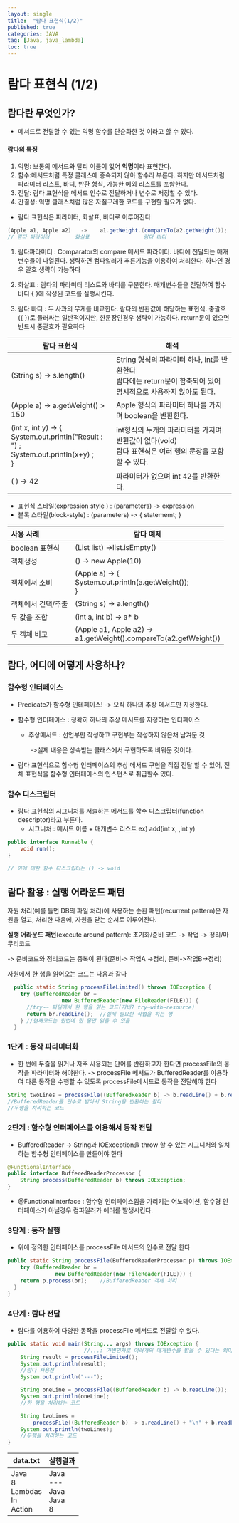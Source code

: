 ```yaml
---
layout: single
title:  "람다 표현식(1/2)"
published: true
categories: JAVA
tag: [Java, java_lambda]
toc: true
---
```


# 람다 표현식 (1/2)

## 람다란 무엇인가?

- 메서드로 전달할 수 있는 익명 함수를 단순화한 것 이라고 할 수 있다.



#### 람다의 특징

1. 익명: 보통의 메서드와 달리 이름이 없어 **익명**이라 표현한다.
2. 함수:메서드처럼 특정 클래스에 종속되지 않아 함수라 부른다. 하지만 메서드처럼 파라미터 리스트, 바디, 반환 형식, 가능한 예외 리스트를 포함한다.
3. 전달: 람다 표현식을 메서드 인수로 전달하거나 변수로 저장할 수 있다.
4. 간결성: 익명 클래스처럼 많은 자질구레한 코드를 구현할 필요가 없다.



* 람다 표현식은 파라미터, 화살표, 바디로 이루어진다

```java
(Apple a1, Apple a2)   ->    a1.getWeight.(compareTo(a2.getWeight());
// 람다 파라미터        화살표                 람다 바디
```

1. 람다파라미터 : Comparator의 compare 메서드 파라미터. 바디에 전달되는 매개변수들이 나열된다. 생략하면 컴파일러가 추론기능을 이용하여 처리한다. 하나인 경우 괄호 생략이 가능하다

2. 화살표 : 람다의 파라미터 리스트와 바디를 구분한다. 매개변수들을 전달하여 함수 바디 { }에 작성된 코드를 실행시킨다.

3. 람다 바디 : 두 사과의 무게를 비교한다. 람다의 반환값에 해당하는 표현식. 중괄호 ({ })로 둘러싸는 일반적이지만, 한문장인경우 생략이 가능하다. return문이 있으면 반드시 중괄호가 필요하다

| 람다 표현식                                                  | 해석                                                         |
| ------------------------------------------------------------ | ------------------------------------------------------------ |
| (String s) -> s.length()                                     | String 형식의 파라미터 하나, int를 반환한다<br />람다에는 return문이 함축되어 있어 명시적으로 사용하지  않아도 된다. |
| (Apple a) -> a.getWeight() > 150                             | Apple 형식의 파라미터 하나를 가지며 boolean을 반환한다.      |
| (int x, int y) ->  {<br />              System.out.println("Result : ") ;<br />              System.out.println(x+y) ;   <br />} | int형식의 두개의 파라미터를 가지며 반환값이 없다(void)<br />람다 표현식은 여러 행의 문장을 포함할 수 있다. |
| ( )  -> 42                                                   | 파라미터가 없으며 int 42를 반환한다.                         |

- 표현식 스타일(expression style ) : (parameters) -> expression  
- 블록 스타일(block-style) : (parameters) -> { statememt; }  



| 사용 사례          | 람다 예제                                                    |
| :----------------- | ------------------------------------------------------------ |
| boolean 표현식     | (List<String> list) ->list.isEmpty()                         |
| 객체생성           | () -> new Apple(10)                                          |
| 객체에서 소비      | (Apple a) -> {<br />       System.out.println(a.getWeight());<br />} |
| 객체에서 건택/추출 | (String s) -> a.length()                                     |
| 두 값을 조합       | (int a, int b) -> a* b                                       |
| 두 객체 비교       | (Apple a1, Apple a2) -><br />       a1.getWeight().compareTo(a2.getWeight()) |

## 람다, 어디에 어떻게 사용하나?

### 함수형 인터페이스

- Predicate<T>가 함수형 인테페이스! -> 오직 하나의 추상 메서드만 지정한다.

- 함수형 인터페이스 : 정확히 하나의 추상 메서드를 지정하는 인터페이스

  - 추상메서드 : 선언부만 작성하고 구현부는 작성하지 않은채 남겨둔 것

    ​						->실제 내용은 상속받는 클래스에서 구현하도록 비워둔 것이다.

- 람다 표현식으로 함수형 인터페이스의 추상 메서드 구현을 직접 전달 할 수 있어, 전체 표현식을 함수형 인터페이스의 인스턴스로 취급할수 있다.

### 함수 디스크립터

- 람다 표현식의 시그니처를 서술하는 메서드를 함수 디스크립터(function descriptor)라고 부른다.
  - 시그니처 : 메서드 이름 + 매개변수 리스트 ex) add(int x, ,int y)

```java
public interface Runnable {
	void run();
}

// 이에 대한 함수 디스크립터는 () -> void
```

## 람다 활용 : 실행 어라운드 패턴

 자원 처리(예를 들면 DB의 파일 처리)에 사용하는 순환 패턴(recurrent pattern)은 자원을 열고, 처리한 다음에, 자원을 닫는 순서로 이루어진다.

**실행 어라운드 패턴**(execute around pattern): 초기화/준비 코드 -> 작업 -> 정리/마무리코드

-> 준비코드와 정리코드는 중복이 된다(준비-> 작업A ->정리, 준비->작업B->정리)

자원에서 한 행을 읽어오는 코드는 다음과 같다

```java
  public static String processFileLimited() throws IOException {
    try (BufferedReader br =
                 new BufferedReader(new FileReader(FILE))) {
      //try~~ 파일에서 한 행을 읽는 코드(자바7 try~with~resource)
      return br.readLine();  //실제 필요한 작업을 하는 행
    } //현재코드는 한번에 한 줄만 읽을 수 있음
  }
```



### 1단계 : 동작 파라미터화

* 한 번에 두줄을 읽거나 자주 사용되는 단어를 반환하고자 한다면 processFile의 동작을 파라미터화 해야한다. -> processFile 메서드가 BufferedReader를 이용하여 다른 동작을 수행할 수 있도록 processFile메서드로 동작을 전달해야 한다

```java
String twoLines = processFile((BufferedReader b) -> b.readLine() + b.readLine());
//BufferedReader를 인수로 받아서 String을 반환하는 람다
//두행을 처리하는 코드
```



### 2단계 : 함수형 인터페이스를 이용해서 동작 전달

* BufferedReader -> String과 IOException을 throw 할 수 있는 시그니처와 일치하는 함수형 인터페이스를 만들어야 한다

```java
@FunctionalInterface
public interface BufferedReaderProcessor {
    String process(BufferedReader b) throws IOException;
}
```

* @FunctionalInterface : 함수형 인터페이스임을 가리키는 어노테이션, 함수형 인터페이스가 아닐경우 컴파일러가 에러를 발생시킨다.

### 3단계 : 동작 실행

* 위에 정의한 인터페이스를 processFile 메서드의 인수로 전달 한다

```java
public static String processFile(BufferedReaderProcessor p) throws IOException {
    try (BufferedReader br =
               new BufferedReader(new FileReader(FILE))) {
    return p.process(br);    //BufferedReader 객체 처리
  }
}
```



### 4단계 : 람다 전달

* 람다를 이용하여 다양한 동작을 processFile 메서드로 전달할 수 있다.

```java
public static void main(String... args) throws IOException {
                        //...: 가변인자로 여러개의 매개변수를 받을 수 있다는 의미
    String result = processFileLimited();
    System.out.println(result);
	//람다 사용전
    System.out.println("---");

    String oneLine = processFile((BufferedReader b) -> b.readLine());
    System.out.println(oneLine);
    //한 행을 처리하는 코드

    String twoLines = 
        processFile((BufferedReader b) -> b.readLine() + "\n" + b.readLine());
    System.out.println(twoLines);
    //두행을 처리하는 코드
}
```

| data.txt                                         | 실행결과                              |
| ------------------------------------------------ | ------------------------------------- |
| Java <br />8 <br />Lambdas <br />In <br />Action | Java<br/>---<br/>Java<br/>Java<br />8 |

